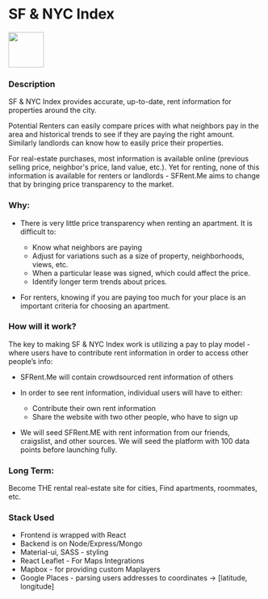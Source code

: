 # SF & NYC Index
<img src="http://sfrentindex.com/images/landlord.svg" height="70px">

### Description

SF & NYC Index provides accurate, up-to-date, rent information for properties around the city. 

Potential Renters can easily compare prices with what neighbors pay in the area and historical trends to see if they are paying the right amount. Similarly landlords can know how to easily price their properties.

For real-estate purchases, most information is available online (previous selling price, neighbor's price, land value, etc.). Yet for renting, none of this information is available for renters or landlords - SFRent.Me aims to change that by bringing price transparency to the market.


### Why:
  * There is very little price transparency when renting an apartment. It is difficult to:
    * Know what neighbors are paying
    * Adjust for variations such as a size of property, neighborhoods, views, etc. 
    * When a particular lease was signed, which could affect the price.
    * Identify longer term trends about prices.

  * For renters, knowing if you are paying too much for your place is an important criteria for choosing an apartment.

### How will it work?

The key to making SF & NYC Index work is utilizing a pay to play model - where users have to contribute rent information in order to access other people’s info:
  * SFRent.Me will contain crowdsourced rent information of others

  * In order to see rent information, individual users will have to either:
    * Contribute their own rent information
    * Share the website with two other people, who have to sign up

  * We will seed SFRent.ME with rent information from our friends, craigslist, and
  other sources. We will seed the platform with 100 data points before launching fully.

### Long Term:
Become THE rental real-estate site for cities, Find apartments, roommates, etc.

### Stack Used
  * Frontend is wrapped with React
  * Backend is on Node/Express/Mongo
  * Material-ui, SASS - styling
  * React Leaflet - For Maps Integrations
  * Mapbox - for providing custom Maplayers
  * Google Places - parsing users addresses to coordinates -> [latitude, longitude]



